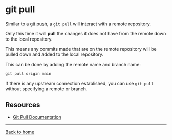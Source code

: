 # git pull

Similar to a [git push](./Push.md), a `git pull` will interact with a remote repository. 

Only this time it will **pull** the changes it does not have from the remote down to the local repository. 

This means any commits made that are on the remote repository will be pulled down and added to the local repository. 

This can be done by adding the remote name and branch name:

```
git pull origin main
```

If there is any upstream connection established, you can use `git pull` without specifying a remote or branch. 

## Resources

- [Git Pull Documentation](https://git-scm.com/docs/git-pull)

---

[Back to home](../README.md)